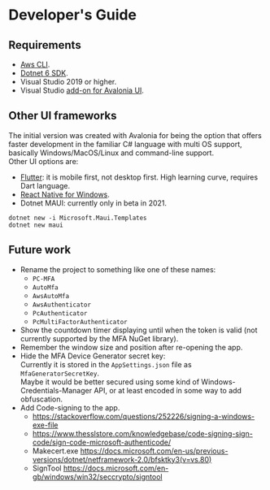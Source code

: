 
# Developer's Guide

## Requirements
- [Aws CLI](https://aws.amazon.com/cli/).
- [Dotnet 6 SDK](https://dotnet.microsoft.com/en-us/download/dotnet/6.0).
- Visual Studio 2019 or higher.
- Visual Studio [add-on for Avalonia UI](https://marketplace.visualstudio.com/items?itemName=AvaloniaTeam.AvaloniaVS).


## Other UI frameworks
The initial version was created with Avalonia for being the option that offers faster development in the familiar C# language with multi OS support, basically Windows/MacOS/Linux and command-line support.  
Other UI options are:
- [Flutter](https://flutter.dev/multi-platform/desktop): it is mobile first, not desktop first. High learning curve, requires Dart language.
- [React Native for Windows](https://microsoft.github.io/react-native-windows/).
- Dotnet MAUI: currently only in beta in 2021.
```PS
dotnet new -i Microsoft.Maui.Templates
dotnet new maui
```

## Future work
- Rename the project to something like one of these names:
  - `PC-MFA`
  - `AutoMfa`
  - `AwsAutoMfa`
  - `AwsAuthenticator`
  - `PcAuthenticator`
  - `PcMultiFactorAuthenticator`
- Show the countdown timer displaying until when the token is valid (not currently supported by the MFA NuGet library).  
- Remember the window size and position after re-opening the app.  
- Hide the MFA Device Generator secret key:  
    Currently it is stored in the `AppSettings.json` file as `MfaGeneratorSecretKey`.  
    Maybe it would be better secured using some kind of Windows-Credentials-Manager API, 
    or at least encoded in some way to add obfuscation.
- Add Code-signing to the app.
  * https://stackoverflow.com/questions/252226/signing-a-windows-exe-file
  * https://www.thesslstore.com/knowledgebase/code-signing-sign-code/sign-code-microsoft-authenticode/
  * Makecert.exe https://docs.microsoft.com/en-us/previous-versions/dotnet/netframework-2.0/bfsktky3(v=vs.80)
  * SignTool https://docs.microsoft.com/en-gb/windows/win32/seccrypto/signtool

